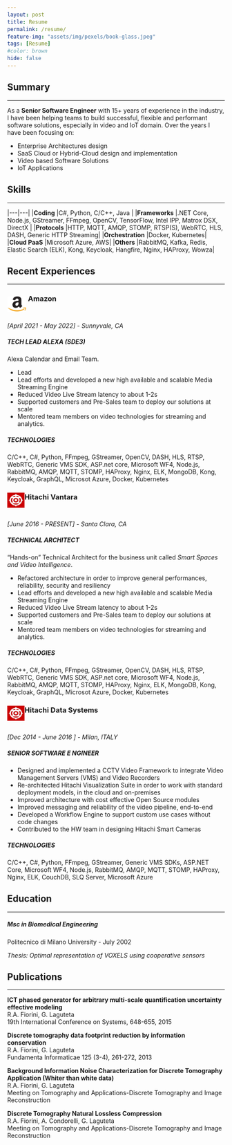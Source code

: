 ```yaml
---
layout: post
title: Resume
permalink: /resume/
feature-img: "assets/img/pexels/book-glass.jpeg"
tags: [Resume]
#color: brown
hide: false
---
```



## Summary
---
As a **Senior Software Engineer** with 15+ years of experience in the industry, I have been helping teams to build successful, flexible and
performant software solutions, especially in video and IoT domain. Over the years I have been focusing on:

- Enterprise Architectures design
- SaaS Cloud or Hybrid-Cloud design and implementation
- Video based Software Solutions
- IoT Applications

## Skills
---

|---|---|
|**Coding** |C#, Python, C/C++, Java |
|**Frameworks** |.NET Core, Node.js, GStreamer, FFmpeg, OpenCV, TensorFlow, Intel IPP, Matrox DSX, DirectX |
|**Protocols** |HTTP, MQTT, AMQP, STOMP, RTSP(S), WebRTC, HLS, DASH, Generic HTTP Streaming|
|**Orchestration** |Docker, Kubernetes|
|**Cloud PaaS** |Microsoft Azure, AWS|
|**Others** |RabbitMQ, Kafka, Redis, Elastic Search (ELK), Kong, Keycloak, Hangfire, Nginx, HAProxy, Wowza|

## Recent Experiences
---


<!-- ### Amazon -->
<div style="height:50px">
    <div style="width:44px;height:36px;float:left;margin-right:4px;">
        <img style="height:100%;width:100%;margin-top:5px;padding-bottom:5px;" src="../assets/img/logos/amazon.jpeg" />
    </div>
    <div><h3>Amazon</h3></div>
</div>

*[April 2021 - May 2022]* - *Sunnyvale, CA*


##### TECH LEAD ALEXA (SDE3)
Alexa Calendar and Email Team.

- Lead 
- Lead efforts and developed a new high available and scalable Media Streaming Engine
- Reduced Video Live Stream latency to about 1-2s
- Supported customers and Pre-Sales team to deploy our solutions at scale
- Mentored team members on video technologies for streaming and analytics.

##### TECHNOLOGIES
C/C++, C#, Python, FFmpeg, GStreamer, OpenCV, DASH, HLS, RTSP, WebRTC, Generic VMS SDK, ASP.net core, Microsoft WF4, Node.js,
RabbitMQ, AMQP, MQTT, STOMP, HAProxy, Nginx, ELK, MongoDB, Kong, Keycloak, GraphQL, Microsot Azure, Docker, Kubernetes

<!-- ### Hitachi Vantara -->
<div style="height:50px">
    <div style="width:40px;height:35px;float:left;">
        <img style="height:100%;width:100%;" src="../assets/img/logos/hitachi.jpeg" />
    </div>
    <div><h3>Hitachi Vantara</h3></div>
</div>

*[June 2016 - PRESENT]* - *Santa Clara, CA*


##### TECHNICAL ARCHITECT
“Hands-on” Technical Architect for the business unit called *Smart Spaces and Video Intelligence*.

- Refactored architecture in order to improve general performances, reliability, security and resiliency
- Lead efforts and developed a new high available and scalable Media Streaming Engine
- Reduced Video Live Stream latency to about 1-2s
- Supported customers and Pre-Sales team to deploy our solutions at scale
- Mentored team members on video technologies for streaming and analytics.

##### TECHNOLOGIES
C/C++, C#, Python, FFmpeg, GStreamer, OpenCV, DASH, HLS, RTSP, WebRTC, Generic VMS SDK, ASP.net core, Microsoft WF4, Node.js,
RabbitMQ, AMQP, MQTT, STOMP, HAProxy, Nginx, ELK, MongoDB, Kong, Keycloak, GraphQL, Microsot Azure, Docker, Kubernetes

<div style="height:50px">
    <div style="width:40px;height:35px;float:left;">
        <img style="height:100%;width:100%;" src="../assets/img/logos/hitachi.jpeg" />
    </div>
    <div><h3>Hitachi Data Systems</h3></div>
</div>

*[Dec 2014 - June 2016 ]* - *Milan, ITALY*

##### SENIOR SOFTWARE E NGINEER

- Designed and implemented a CCTV Video Framework to integrate Video Management Servers (VMS) and Video Recorders
- Re-architected Hitachi Visualization Suite in order to work with standard deployment models, in the cloud and on-premises
- Improved architecture with cost effective Open Source modules
- Improved messaging and reliability of the video pipeline, end-to-end
- Developed a Workflow Engine to support custom use cases without code changes
- Contributed to the HW team in designing Hitachi Smart Cameras

##### TECHNOLOGIES
C/C++, C#, Python, FFmpeg, GStreamer, Generic VMS SDKs, ASP.NET Core, Microsoft WF4, Node.js, RabbitMQ, AMQP, MQTT, STOMP, HAProxy, Nginx, ELK, CouchDB, SLQ Server, Microsoft Azure


## Education
---
##### Msc in Biomedical Engineering
Politecnico di Milano University - July 2002

*Thesis: Optimal representation of VOXELS using cooperative sensors*

## Publications
---

**ICT phased generator for arbitrary multi-scale quantification uncertainty effective modeling** <br />
R.A. Fiorini, G. Laguteta <br />
19th International Conference on Systems, 648-655, 2015 <br />

**Discrete tomography data footprint reduction by information conservation**<br />
R.A. Fiorini, G. Laguteta <br />
Fundamenta Informaticae 125 (3-4), 261-272, 2013

**Background Information Noise Characterization for Discrete Tomography Application (Whiter than white data)**<br />
R.A. Fiorini, G. Laguteta<br />
Meeting on Tomography and Applications-Discrete Tomography and Image Reconstruction

**Discrete Tomography Natural Lossless Compression** <br />
R.A. Fiorini, A. Condorelli, G. Laguteta <br />
Meeting on Tomography and Applications-Discrete Tomography and Image Reconstruction